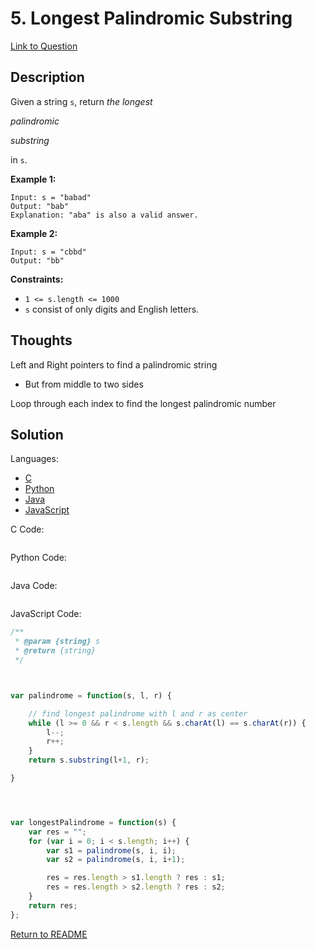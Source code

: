 # 5. Longest Palindromic Substring
[Link to Question](https://leetcode.com/problems/longest-palindromic-substring/description/)

## Description

Given a string `s`, return *the longest* 

*palindromic*

 

*substring*

 in `s`.



 

**Example 1:**

```
Input: s = "babad"
Output: "bab"
Explanation: "aba" is also a valid answer.
```

**Example 2:**

```
Input: s = "cbbd"
Output: "bb"
```

 

**Constraints:**

- `1 <= s.length <= 1000`
- `s` consist of only digits and English letters.



## Thoughts

Left and Right pointers to find a palindromic string

- But from middle to two sides

Loop through each index to find the longest palindromic number





## Solution

Languages:

- [C](#C)
- [Python](#python)
- [Java](#java)
- [JavaScript](#JavaScript)

<div id="C"></div>C Code:

```C

```

<div id="python"></div>Python Code:

```python

```

<div id="java"></div>Java Code:

```java

```

<div id="JavaScript"></div>JavaScript Code:

```javascript
/**
 * @param {string} s
 * @return {string}
 */



var palindrome = function(s, l, r) {

    // find longest palindrome with l and r as center
    while (l >= 0 && r < s.length && s.charAt(l) == s.charAt(r)) {
        l--;
        r++;
    }
    return s.substring(l+1, r);

}




var longestPalindrome = function(s) {
    var res = "";
    for (var i = 0; i < s.length; i++) {
        var s1 = palindrome(s, i, i);
        var s2 = palindrome(s, i, i+1);

        res = res.length > s1.length ? res : s1;
        res = res.length > s2.length ? res : s2;
    }
    return res;
};
```



[Return to README](./../README.md)
